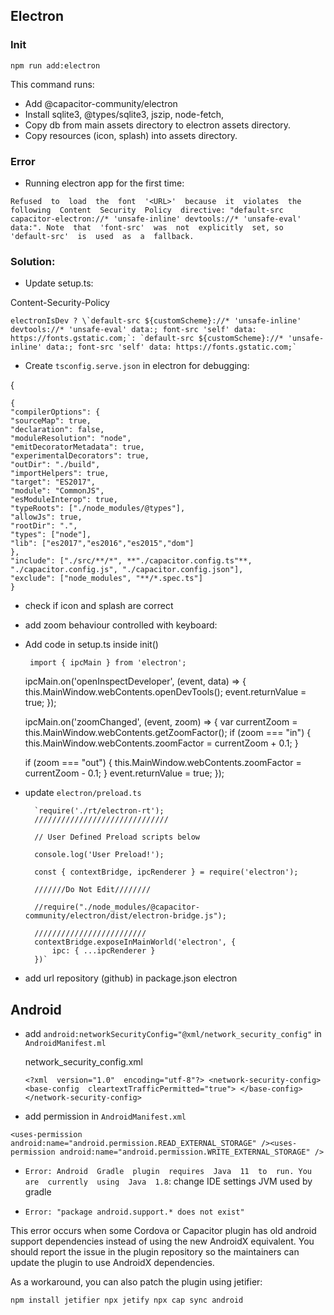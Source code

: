 
## Electron

### Init

    npm run add:electron

This command runs:
    
- Add @capacitor-community/electron
- Install sqlite3, @types/sqlite3,  jszip, node-fetch, 
- Copy db from main assets directory to electron assets directory.
- Copy resources (icon, splash) into assets directory.

### Error

- Running electron app for the first time:

`Refused  to  load  the  font  '<URL>'  because  it  violates  the  following  Content  Security  Policy  directive: "default-src capacitor-electron://* 'unsafe-inline' devtools://* 'unsafe-eval' data:". Note  that  'font-src'  was  not  explicitly  set, so  'default-src'  is  used  as  a  fallback.`

### Solution: 

- Update setup.ts:

Content-Security-Policy

    electronIsDev ? \`default-src ${customScheme}://* 'unsafe-inline' devtools://* 'unsafe-eval' data:; font-src 'self' data: https://fonts.gstatic.com;`: `default-src ${customScheme}://* 'unsafe-inline' data:; font-src 'self' data: https://fonts.gstatic.com;`

- Create  `tsconfig.serve.json`  in  electron for debugging:

{ 

    {
    "compilerOptions": {
    "sourceMap": true,
    "declaration": false,
    "moduleResolution": "node",
    "emitDecoratorMetadata": true,
    "experimentalDecorators": true,
    "outDir": "./build",
    "importHelpers": true,
    "target": "ES2017",
    "module": "CommonJS",
    "esModuleInterop": true,
    "typeRoots": ["./node_modules/@types"],
    "allowJs": true,
    "rootDir": ".",
    "types": ["node"],
    "lib": ["es2017","es2016","es2015","dom"]
    },
    "include": ["./src/**/*", **"./capacitor.config.ts"**, "./capacitor.config.js", "./capacitor.config.json"],
    "exclude": ["node_modules", "**/*.spec.ts"]
    }
    

- check  if  icon  and  splash  are  correct
- add zoom behaviour controlled with keyboard:
- Add code in setup.ts inside init()


       import { ipcMain } from 'electron';
    
    ipcMain.on('openInspectDeveloper', (event, data) => { this.MainWindow.webContents.openDevTools(); event.returnValue = true; });
    
    ipcMain.on('zoomChanged', (event, zoom) => { var currentZoom = this.MainWindow.webContents.getZoomFactor(); if (zoom === "in") { this.MainWindow.webContents.zoomFactor = currentZoom + 0.1; }
    
    if (zoom === "out") { this.MainWindow.webContents.zoomFactor = currentZoom - 0.1; } event.returnValue = true; });

- update  `electron/preload.ts`

        `require('./rt/electron-rt'); 
        //////////////////////////////
      
        // User Defined Preload scripts below
        
        console.log('User Preload!');
        
        const { contextBridge, ipcRenderer } = require('electron');
        
        ///////Do Not Edit////////
        
        //require("./node_modules/@capacitor-community/electron/dist/electron-bridge.js");
        
        /////////////////////////
        contextBridge.exposeInMainWorld('electron', {
    	    ipc: { ...ipcRenderer }
        })`

  

- add  url  repository (github) in  package.json  electron

## Android

- add  `android:networkSecurityConfig="@xml/network_security_config"`  in  `AndroidManifest.ml`

     network_security_config.xml

    `<?xml  version="1.0"  encoding="utf-8"?>
    <network-security-config>
    <base-config  cleartextTrafficPermitted="true">
    </base-config>
    </network-security-config>`

 
- add permission  in  `AndroidManifest.xml`

`<uses-permission android:name="android.permission.READ_EXTERNAL_STORAGE" /><uses-permission android:name="android.permission.WRITE_EXTERNAL_STORAGE" />`

- `Error: Android  Gradle  plugin  requires  Java  11  to  run. You  are  currently  using  Java  1.8`: change  IDE  settings  JVM used by gradle

- `Error: "package android.support.* does not exist"​`

This error occurs when some Cordova or Capacitor plugin has old android support dependencies instead of using the new AndroidX equivalent. You should report the issue in the plugin repository so the maintainers can update the plugin to use AndroidX dependencies.

As a workaround, you can also patch the plugin using jetifier:

`npm install jetifier
npx jetify
npx cap sync android`